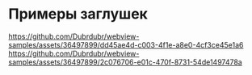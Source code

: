 # Примеры заглушек


https://github.com/Dubrdubr/webview-samples/assets/36497899/dd45ae4d-c003-4f1e-a8e0-4cf3ce45e1a6 
https://github.com/Dubrdubr/webview-samples/assets/36497899/2c076706-e01c-470f-8731-54de1497478a



